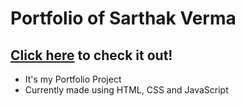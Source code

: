 # Portfolio of Sarthak Verma
## [Click here](sarthakverma.netlify.com) to check it out!

- It's my Portfolio Project
- Currently made using HTML, CSS and JavaScript
